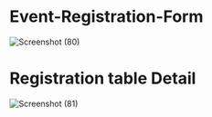 # Event-Registration-Form
![Screenshot (80)](https://user-images.githubusercontent.com/132004836/234957472-fbad25ed-34ea-40a6-8643-39ac2d68909b.png)
# Registration table Detail
![Screenshot (81)](https://user-images.githubusercontent.com/132004836/234957720-d10fe623-5ff4-4f3d-a68e-8f915263149a.png)

